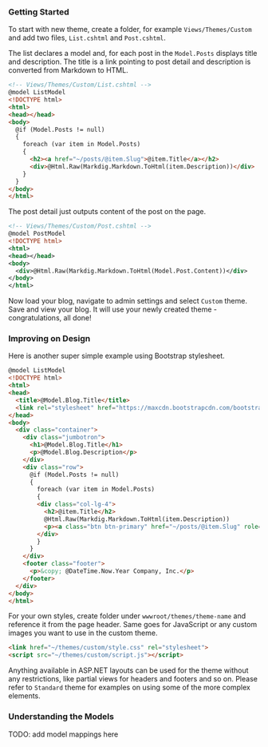 ### Getting Started

To start with new theme, create a folder, for example `Views/Themes/Custom` and add two files,
`List.cshtml` and `Post.cshtml`.

The list declares a model and, for each post in the `Model.Posts` displays title and description.
The title is a link pointing to post detail and description is converted from Markdown to HTML.

```html
<!-- Views/Themes/Custom/List.cshtml -->
@model ListModel
<!DOCTYPE html>
<html>
<head></head>
<body>
  @if (Model.Posts != null)
  {
    foreach (var item in Model.Posts)
    {
      <h2><a href="~/posts/@item.Slug">@item.Title</a></h2>
      <div>@Html.Raw(Markdig.Markdown.ToHtml(item.Description))</div>
    }
  }
</body>
</html>
```

The post detail just outputs content of the post on the page.

```xml
<!-- Views/Themes/Custom/Post.cshtml -->
@model PostModel
<!DOCTYPE html>
<html>
<head></head>
<body>
  <div>@Html.Raw(Markdig.Markdown.ToHtml(Model.Post.Content))</div>
</body>
</html>
```

Now load your blog, navigate to admin settings and select `Custom` theme. Save and view your blog.
It will use your newly created theme - congratulations, all done!

### Improving on Design

Here is another super simple example using Bootstrap stylesheet.

```html
@model ListModel
<!DOCTYPE html>
<html>
<head>
  <title>@Model.Blog.Title</title>
  <link rel="stylesheet" href="https://maxcdn.bootstrapcdn.com/bootstrap/3.3.7/css/bootstrap.min.css">
</head>
<body>
  <div class="container">
    <div class="jumbotron">
      <h1>@Model.Blog.Title</h1>
      <p>@Model.Blog.Description</p>
    </div>
    <div class="row">
      @if (Model.Posts != null)
      {
        foreach (var item in Model.Posts)
        {
        <div class="col-lg-4">
          <h2>@item.Title</h2>
          @Html.Raw(Markdig.Markdown.ToHtml(item.Description))
          <p><a class="btn btn-primary" href="~/posts/@item.Slug" role="button">View details &raquo;</a></p>
        </div>
        }
      }
    </div>
    <footer class="footer">
      <p>&copy; @DateTime.Now.Year Company, Inc.</p>
    </footer>
  </div>
</body>
</html>
```

For your own styles, create folder under `wwwroot/themes/theme-name` and reference it from the page header.
Same goes for JavaScript or any custom images you want to use in the custom theme. 

```html
<link href="~/themes/custom/style.css" rel="stylesheet">
<script src="~/themes/custom/script.js"></script>
```

Anything available in ASP.NET layouts can be used for the theme without any restrictions, like partial views for 
headers and footers and so on. Please refer to `Standard` theme for examples on using some of the more complex elements.

### Understanding the Models

TODO: add model mappings here